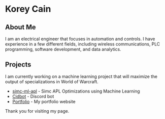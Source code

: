 # Korey Cain

## About Me
I am an electrical engineer that focuses in automation and controls. I have experience in a few different fields, including wireless communications, PLC programming, software development, and data analytics.
## Projects

I am currently working on a machine learning project that will maximize the output of specializations in World of Warcraft.

- [simc-ml-apl] - Simc APL Optimizations using Machine Learning
- [Cidbot] - Discord bot
- [Portfolio] - My portfolio website


Thank you for visiting my page.

[//]: # 

   [simc-ml-apl]: <https://github.com/cainko/simc-ml-apl>
   [Cidbot]: <https://github.com/cainko/Cidbot>
   [Portfolio]: <https://koreycain.com>


